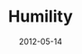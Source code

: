 ---
layout: music 
title: "Humility"
series: "James: Putting Your Faith to Work"
date: 2012-05-14 
description: "Brian Tome talks about the practical things that humble people do, and how we can integrate those things into our lives."
audio: "http://www.crossroads.net/players/media/hq/james_04.mp3"
audio-duration: "44:18"
src: "http://www.crossroads.net/players/media/series/James_190x110.jpg"
---